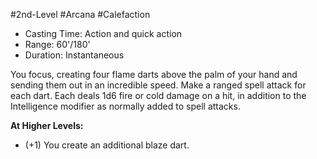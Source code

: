 #2nd-Level #Arcana #Calefaction
 
- Casting Time: Action and quick action
- Range: 60'/180'
- Duration: Instantaneous  

You focus, creating four flame darts above the palm of your hand and sending them out in an incredible speed. Make a ranged spell attack for each dart. Each deals 1d6 fire or cold damage on a hit, in addition to the Intelligence modifier as normally added to spell attacks.
 
**At Higher Levels:** 
* (+1) You create an additional blaze dart.